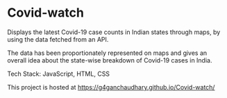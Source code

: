 # Covid-watch

Displays the latest Covid-19 case counts in Indian states through maps, by using the data fetched from an API.

The data has been proportionately represented on maps and gives an overall idea about the state-wise breakdown of
Covid-19 cases in India.

Tech Stack: JavaScript, HTML, CSS

This project is hosted at https://g4ganchaudhary.github.io/Covid-watch/
